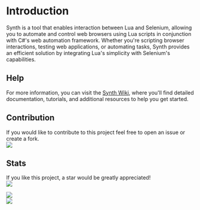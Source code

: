 # Introduction
Synth is a tool that enables interaction between Lua and Selenium, allowing you to automate and control web browsers using Lua scripts in conjunction with C#'s web automation framework. Whether you're scripting browser interactions, testing web applications, or automating tasks, Synth provides an efficient solution by integrating Lua's simplicity with Selenium's capabilities.

## Help
For more information, you can visit the [Synth Wiki](https://github.com/waxnet/Synth/wiki), where you'll find detailed documentation, tutorials, and additional resources to help you get started.

## Contribution
If you would like to contribute to this project feel free to open an issue or create a fork. <br>
<img src="https://img.shields.io/github/forks/waxnet/Synth">

## Stats
If you like this project, a star would be greatly appreciated! <br>
<img src="https://img.shields.io/github/stars/waxnet/Synth">

<img src="https://img.shields.io/github/downloads/waxnet/Synth/total.svg"> <br>
<img src="https://img.shields.io/github/last-commit/waxnet/Synth">
